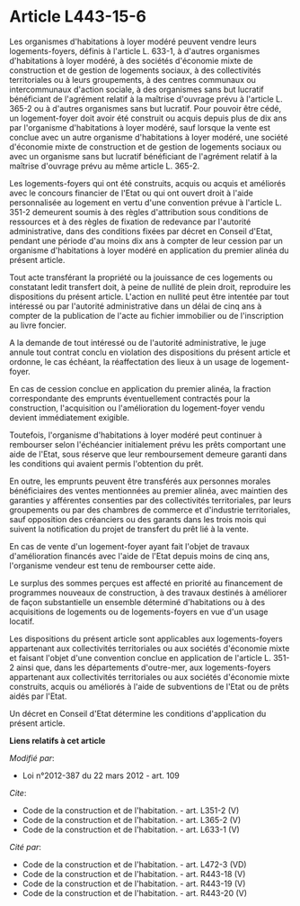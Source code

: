 # Article L443-15-6

Les organismes d'habitations à loyer modéré peuvent vendre leurs logements-foyers, définis à l'article L. 633-1, à d'autres
organismes d'habitations à loyer modéré, à des sociétés d'économie mixte de construction et de gestion de logements sociaux,
à des collectivités territoriales ou à leurs groupements, à des centres communaux ou intercommunaux d'action sociale, à des
organismes sans but lucratif bénéficiant de l'agrément relatif à la maîtrise d'ouvrage prévu à l'article L. 365-2 ou à
d'autres organismes sans but lucratif. Pour pouvoir être cédé, un logement-foyer doit avoir été construit ou acquis depuis
plus de dix ans par l'organisme d'habitations à loyer modéré, sauf lorsque la vente est conclue avec un autre organisme
d'habitations à loyer modéré, une société d'économie mixte de construction et de gestion de logements sociaux ou avec un
organisme sans but lucratif bénéficiant de l'agrément relatif à la maîtrise d'ouvrage prévu au même article L. 365-2. 

Les logements-foyers qui ont été construits, acquis ou acquis et améliorés avec le concours financier de l'Etat ou qui ont
ouvert droit à l'aide personnalisée au logement en vertu d'une convention prévue à l'article L. 351-2 demeurent soumis à des
règles d'attribution sous conditions de ressources et à des règles de fixation de redevance par l'autorité administrative,
dans des conditions fixées par décret en Conseil d'Etat, pendant une période d'au moins dix ans à compter de leur cession par
un organisme d'habitations à loyer modéré en application du premier alinéa du présent article. 

Tout acte transférant la propriété ou la jouissance de ces logements ou constatant ledit transfert doit, à peine de nullité
de plein droit, reproduire les dispositions du présent article. L'action en nullité peut être intentée par tout intéressé ou
par l'autorité administrative dans un délai de cinq ans à compter de la publication de l'acte au fichier immobilier ou de
l'inscription au livre foncier. 

A la demande de tout intéressé ou de l'autorité administrative, le juge annule tout contrat conclu en violation des
dispositions du présent article et ordonne, le cas échéant, la réaffectation des lieux à un usage de logement-foyer. 

En cas de cession conclue en application du premier alinéa, la fraction correspondante des emprunts éventuellement contractés
pour la construction, l'acquisition ou l'amélioration du logement-foyer vendu devient immédiatement exigible. 

Toutefois, l'organisme d'habitations à loyer modéré peut continuer à rembourser selon l'échéancier initialement prévu les
prêts comportant une aide de l'Etat, sous réserve que leur remboursement demeure garanti dans les conditions qui avaient
permis l'obtention du prêt. 

En outre, les emprunts peuvent être transférés aux personnes morales bénéficiaires des ventes mentionnées au premier alinéa,
avec maintien des garanties y afférentes consenties par des collectivités territoriales, par leurs groupements ou par des
chambres de commerce et d'industrie territoriales, sauf opposition des créanciers ou des garants dans les trois mois qui
suivent la notification du projet de transfert du prêt lié à la vente. 

En cas de vente d'un logement-foyer ayant fait l'objet de travaux d'amélioration financés avec l'aide de l'Etat depuis moins
de cinq ans, l'organisme vendeur est tenu de rembourser cette aide. 

Le surplus des sommes perçues est affecté en priorité au financement de programmes nouveaux de construction, à des travaux
destinés à améliorer de façon substantielle un ensemble déterminé d'habitations ou à des acquisitions de logements ou de
logements-foyers en vue d'un usage locatif. 

Les dispositions du présent article sont applicables aux logements-foyers appartenant aux collectivités territoriales ou aux
sociétés d'économie mixte et faisant l'objet d'une convention conclue en application de l'article L. 351-2 ainsi que, dans
les départements d'outre-mer, aux logements-foyers appartenant aux collectivités territoriales ou aux sociétés d'économie
mixte construits, acquis ou améliorés à l'aide de subventions de l'Etat ou de prêts aidés par l'Etat. 

Un décret en Conseil d'Etat détermine les conditions d'application du présent article.

**Liens relatifs à cet article**

_Modifié par_:

  - Loi n°2012-387 du 22 mars 2012 - art. 109

_Cite_:

  - Code de la construction et de l'habitation. - art. L351-2 (V)
  - Code de la construction et de l'habitation. - art. L365-2 (V)
  - Code de la construction et de l'habitation. - art. L633-1 (V)

_Cité par_:

  - Code de la construction et de l'habitation. - art. L472-3 (VD)
  - Code de la construction et de l'habitation. - art. R443-18 (V)
  - Code de la construction et de l'habitation. - art. R443-19 (V)
  - Code de la construction et de l'habitation. - art. R443-20 (V)
